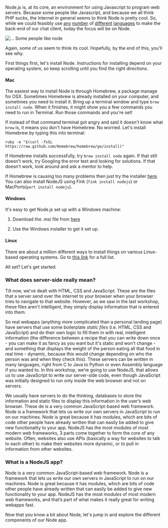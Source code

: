 Node.js is, at its core, an environment for using Javascript to program web
servers. Because some people like Javascript, and because we all think PHP
sucks, the Internet in general seems to think Node is pretty cool. So, while we
could feasibly use [any](https://golang.org/) [number](https://secure.php.net/)
of [different](https://www.python.org/) [languages](https://www.java.com/en/) to
make the back-end of our chat client, today the focus will be on Node.

![... Some people like node](http://cdn.meme.am/instances/58571095.jpg)

Again, some of us seem to think its cool. Hopefully, by the end of this, you'll
see why.

First things first, let's install Node. Instructions for installing depend on
your operating system, so keep scrolling until you find the right directions.


#### Mac

The easiest way to install Node is through Homebrew, a package manage for OSX.
Sometimes Homebrew is already installed on your computer, and sometimes you need
to install it. Bring up a terminal window and type `brew install node`. When it
finishes, it might show you a few commands you need to run in Terminal. Run
those commands and you're set!

If instead of that command terminal got angry and said it doesn't know what
`brew` is, it means you don't have Homebrew. No worried. Let's install Homebrew
by typing this into terminal:

`ruby -e "$(curl -fsSL https://raw.github.com/Homebrew/homebrew/go/install)"`

If Homebrew installs successfully, try `brew install node` again. If that still
doesn't work, try Googling the error text and looking for solutions. If that
doesn't work, look around and ask a mentor to help.

If Homebrew is causing too many problems then just try the installer
[here](https://nodejs.org/download/). You can also install NodeJS using Fink
(`fink install nodejs`) or MacPorts(`port install nodejs`).


#### Windows

It's easy to get Node.js set up with a Windows machine:

1. Download the .msi file from [here](http://nodejs.org/download/)

2. Use the Windows installer to get it set up.


#### Linux

There are about a million different ways to install things on various
Linux-based operating systems. Go to [this
link](https://github.com/joyent/node/wiki/installing-node.js-via-package-manager)
for a full list.


All set? Let's get started.

### What does server-side really mean?

Till now, we've dealt with HTML, CSS and JavaScript. These are the files that
a server send over the internet to your browser when your browser tries to
navigate to that website. However, as we saw in the last workshop, these files
aren't intelligent, they simply display information that is entered into them.

So real webapps (anything more complicated than a personal landing page) have
servers that use some boilerplate *static files* (i.e. HTML, CSS and JavaScript)
and do their own logic to fill them in with real, intelligent information (the
difference between a recipe that you can write down once - you can make it as
fancy as you want but it's static and won't change - and something that displays
the weight of the person eating all that food in real time - dynamic, because
this would change depending on who the person was and when they check this).
These servers can be written in many languages, right from C to Java to Python
or even Assembly language if you wanted to. In this workshop, we’re going to use
NodeJS, that allows us to use JavaScript to write our server-side code, even
though JavaScript was initially designed to run only inside the web browser and
not on servers.

We usually have servers to do the thinking, databases to store the information
and static files to display this information in the user’s web browser. These de
is a very common JavaScript-based web framework. Node is a framework that lets
us write our own servers in JavaScript to run on our machines. Node is great
because it has modules, which are bits of code other people have already written
that can easily be added to give new functionality to your app. NodeJS has the
most modules of most modern web frameworks, 3 parts come together to form the
core of any website. Often, websites also use APIs (basically a way for websites
to talk to each other) to make their websites more dynamic, or to pull in
information from other websites.

### What is a NodeJS app?

Node is a very common JavaScript-based web framework. Node is a framework that
lets us write our own servers in JavaScript to run on our machines. Node is
great because it has modules, which are bits of code other people have already
written that can easily be added to give new functionality to your app. NodeJS
has the most *modules* of most modern web frameworks, and that’s part of what
makes it really great for writing webapps fast.

Now that you know a bit about Node, let's jump in and explore the different
components of our Node app.

